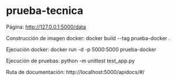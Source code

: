 # prueba-tecnica
Página:
http://127.0.0.1:5000/data

Construcción de imagen docker:
docker build --tag prueba-docker .

Ejecución docker:
docker run -d -p 5000:5000 prueba-docker

Ejecución de pruebas:
python -m unittest test_app.py

Ruta de documentación:
http://localhost:5000/apidocs/#/
